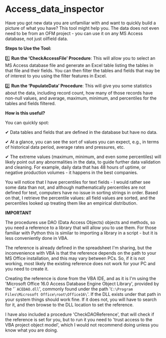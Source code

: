 # Access_data_inspector

Have you got new data you are unfamiliar with and want to quickly build a picture of what you have? This tool might help you. The data does not even need to be from an OFM project - you can use it on any MS Access database, not just oilfield data.

**Steps to Use the Tool:**

1️⃣ **Run the ‘CheckAccessFile’ Procedure**: This will allow you to select an MS Access database file and generate an Excel table listing the tables in that file and their fields. You can then filter the tables and fields that may be of interest to you using the filter features in Excel.

2️⃣ **Run the ‘PopulateData’ Procedure**: This will give you some statistics about the data, including record count, how many of those records have non-null values, and average, maximum, minimum, and percentiles for the tables and fields filtered.

**How is this useful?**

You can quickly spot:

✔ Data tables and fields that are defined in the database but have no data.

✔ At a glance, you can see the sort of values you can expect, e.g., in terms of historical data period, average rates and pressures, etc.

✔ The extreme values (maximum, minimum, and even some percentiles) will likely point out any abnormalities in the data, to guide further data validation and cleaning. For example, daily data that has 48 hours of uptime, or negative production volumes - it happens in the best companies.


You will notice that I have percentiles for text fields - I would rather see some data than not, and although mathematically percentiles are not defined for text, computers have no issue in sorting strings in order. Based on that, I retrieve the percentile values: all field values are sorted, and the percentiles looked up treating them like an empirical distribution.

**IMPORTANT**

The procedures use DAO (Data Access Objects) objects and methods, so you need a reference to a library that will allow you to use them. For those familiar with Python this is similar to importing a library in a script - but it is less conveniently done in VBA.

The reference is already defined in the spreadsheet I'm sharing, but the inconvenience with VBA is that the reference depends on the path to your MS Office installation, and this may vary between PCs. So, if it is not working, most likely the existing reference does not work for your PC and you need to create it.

Creating the reference is done from the VBA IDE, and as it is I'm using the 'Microsoft Office 16.0 Access Database Engine Object Library', provided by the '`
```ACEDAO.dll```', commonly found under the path '```C:\Program Files\Microsoft Office\root\Office16\```'. If the DLL exists under that path in your system things should work fine. If it does not, you will have to search for it, and then browse to the DLL location to set the reference.

I have also included a procedure 'CheckDAOReference', that will check if the reference is set for you, but to run it you need to 'trust access to the VBA project object model', which I would not recommend doing unless you know what you are doing.
